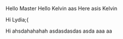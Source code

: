 Hello Master
Hello
Kelvin
aas
Here asis Kelvin

Hi Lydia;{

Hi ahsdahahahah
asdasdasdas
asda
aaa
aa
